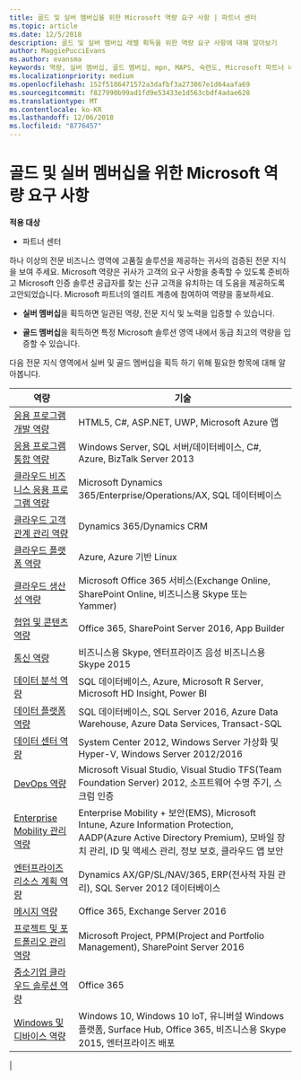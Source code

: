 ```yaml
---
title: 골드 및 실버 멤버십을 위한 Microsoft 역량 요구 사항 | 파트너 센터
ms.topic: article
ms.date: 12/5/2018
description: 골드 및 실버 멤버십 레벨 획득을 위한 역량 요구 사항에 대해 알아보기
author: MaggiePucciEvans
ms.author: evansma
keywords: 역량, 실버 멤버십, 골드 멤버십, mpn, MAPS, 숙련도, Microsoft 파트너 네트워크, 네트워크 멤버십
ms.localizationpriority: medium
ms.openlocfilehash: 152f5186471572a3dafbf3a273867e1d64aafa69
ms.sourcegitcommit: f827990b99ad1fd9e53433e1d563cbdf4adae628
ms.translationtype: MT
ms.contentlocale: ko-KR
ms.lasthandoff: 12/06/2018
ms.locfileid: "8776457"
---
```

# <a name="microsoft-competency-requirements-for-gold-and-silver-membership"></a>골드 및 실버 멤버십을 위한 Microsoft 역량 요구 사항

**적용 대상**

- 파트너 센터

하나 이상의 전문 비즈니스 영역에 고품질 솔루션을 제공하는 귀사의 검증된 전문 지식을 보여 주세요. Microsoft 역량은 귀사가 고객의 요구 사항을 충족할 수 있도록 준비하고 Microsoft 인증 솔루션 공급자를 찾는 신규 고객을 유치하는 데 도움을 제공하도록 고안되었습니다. Microsoft 파트너의 엘리트 계층에 참여하여 역량을 홍보하세요.

- **실버 멤버십**을 획득하면 일관된 역량, 전문 지식 및 노력을 입증할 수 있습니다.

- **골드 멤버십**을 획득하면 특정 Microsoft 솔루션 영역 내에서 동급 최고의 역량을 입증할 수 있습니다.

다음 전문 지식 영역에서 실버 및 골드 멤버십을 획득 하기 위해 필요한 항목에 대해 알아봅니다.

<!-- Removed the ISV competency row as per Sarah Hodge on 12/5/18 

[ISV competency](https://partner.microsoft.com/en-us/membership/isv-competency)| Azure, SQL Server 2016,  Dynamics 365, Office 365, Windows Server 2019, System Center 2016|

-->

| 역량  | 기술 |
|   ------------------   |   -------   |
| [응용 프로그램 개발 역량](https://partner.microsoft.com/membership/application-development-competency) | HTML5, C#, ASP.NET, UWP, Microsoft Azure 앱 |
| [응용 프로그램 통합 역량](https://partner.microsoft.com/membership/application-integration-competency) | Windows Server, SQL 서버/데이터베이스, C#, Azure, BizTalk Server 2013|
| [클라우드 비즈니스 응용 프로그램 역량](https://partner.microsoft.com/membership/cloud-business-applications-competency)| Microsoft Dynamics 365/Enterprise/Operations/AX, SQL 데이터베이스 |
| [클라우드 고객 관계 관리 역량](https://partner.microsoft.com/membership/cloud-customer-relationship-management-competency)| Dynamics 365/Dynamics CRM |
| [클라우드 플랫폼 역량](https://partner.microsoft.com/membership/cloud-platform-competency)| Azure, Azure 기반 Linux |
| [클라우드 생산성 역량](https://partner.microsoft.com/membership/cloud-productivity-competency)| Microsoft Office 365 서비스(Exchange Online, SharePoint Online, 비즈니스용 Skype 또는 Yammer)|
| [협업 및 콘텐츠 역량](https://partner.microsoft.com/membership/collaboration-and-content-competency)| Office 365, SharePoint Server 2016, App Builder |
| [통신 역량](https://partner.microsoft.com/membership/communications-competency)| 비즈니스용 Skype, 엔터프라이즈 음성 비즈니스용 Skype 2015 |
| [데이터 분석 역량](https://partner.microsoft.com/membership/data-analytics-competency)| SQL 데이터베이스, Azure, Microsoft R Server, Microsoft HD Insight, Power BI |
| [데이터 플랫폼 역량](https://partner.microsoft.com/membership/data-platform-competency)| SQL 데이터베이스, SQL Server 2016, Azure Data Warehouse, Azure Data Services, Transact-SQL |
| [데이터 센터 역량](https://partner.microsoft.com/membership/datacenter-competency)| System Center 2012, Windows Server 가상화 및 Hyper-V, Windows Server 2012/2016 |
| [DevOps 역량](https://partner.microsoft.com/membership/devops-competency)| Microsoft Visual Studio, Visual Studio TFS(Team Foundation Server) 2012, 소프트웨어 수명 주기, 스크럼 인증 |
| [Enterprise Mobility 관리 역량](https://partner.microsoft.com/membership/enterprise-mobility-management-competency)| Enterprise Mobility + 보안(EMS), Microsoft Intune, Azure Information Protection, AADP(Azure Active Directory Premium), 모바일 장치 관리, ID 및 액세스 관리, 정보 보호, 클라우드 앱 보안 |
| [엔터프라이즈 리소스 계획 역량](https://partner.microsoft.com/membership/enterprise-resource-planning-competency)| Dynamics AX/GP/SL/NAV/365, ERP(전사적 자원 관리), SQL Server 2012 데이터베이스  |
| [메시지 역량](https://partner.microsoft.com/membership/messaging-competency)| Office 365, Exchange Server 2016 |
| [프로젝트 및 포트폴리오 관리 역량](https://partner.microsoft.com/membership/project-portfolio-management-competency)| Microsoft Project, PPM(Project and Portfolio Management), SharePoint Server 2016|
| [중소기업 클라우드 솔루션 역량](https://partner.microsoft.com/membership/small-midmarket-cloud-solutions-competency)| Office 365 |
| [Windows 및 디바이스 역량](https://partner.microsoft.com/membership/windows-and-devices-competency)| Windows 10, Windows 10 IoT, 유니버설 Windows 플랫폼, Surface Hub, Office 365, 비즈니스용 Skype 2015, 엔터프라이즈 배포 |
|